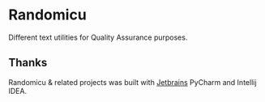 # Randomicu

Different text utilities for Quality Assurance purposes.

## Thanks

Randomicu & related projects was built with [Jetbrains](https://www.jetbrains.com/?from=RandomicuQAAPI) PyCharm and Intellij IDEA.
